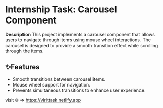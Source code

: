 # Internship Task: Carousel Component


**Description**
This project implements a carousel component that allows users to navigate through items using mouse wheel interactions. The carousel is designed to provide a smooth transition effect while scrolling through the items.


## ✨Features
- Smooth transitions between carousel items.
- Mouse wheel support for navigation.
- Prevents simultaneous transitions to enhance user experience.

visit 🌐 => https://virittask.netlify.app
